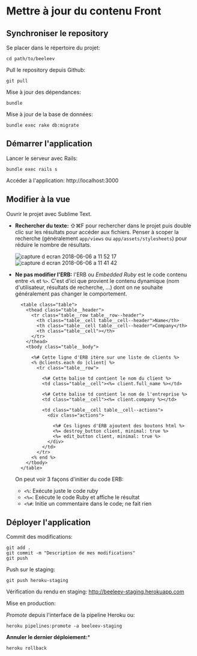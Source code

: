 # Mettre à jour du contenu Front

## Synchroniser le repository

Se placer dans le répertoire du projet:

```shell
cd path/to/beeleev
```

Pull le repository depuis Github:

```shell
git pull
```

Mise à jour des dépendances:

```shell
bundle
```

Mise à jour de la base de données:

```shell
bundle exec rake db:migrate
```

## Démarrer l'application

Lancer le serveur avec Rails:

```shell
bundle exec rails s
```

Accéder à l'application: http://localhost:3000

## Modifier à la vue

Ouvrir le projet avec Sublime Text.

- **Rechercher du texte:** ⇧⌘F pour rechercher dans le projet puis double clic sur les résultats pour accéder aux fichiers.
  Penser à scoper la recherche (généralement `app/views` ou `app/assets/stylesheets`) pour réduire le nombre de résultats.
  
  ![capture d ecran 2018-06-06 a 11 52 17](https://user-images.githubusercontent.com/3743321/41031345-afff11b6-6980-11e8-8774-3ef51873dbec.png)
  ![capture d ecran 2018-06-06 a 11 41 42](https://user-images.githubusercontent.com/3743321/41031221-760926f4-6980-11e8-9327-914847a264dc.png)

- **Ne pas modifier l'ERB:** l'ERB ou *Embedded Ruby* est le code contenu entre `<%` et `%>`.
  C'est d'ici que provient le contenu dynamique (nom d'utilisateur, résultats de recherche, ...)
  dont on ne souhaite généralement pas changer le comportement.
  
  ```erb
    <table class="table">
      <thead class="table__header">
        <tr class="table__row table__row--header">
          <th class="table__cell table__cell--header">Name</th>
          <th class="table__cell table__cell--header">Company</th>
          <th class="table__cell"></th>
        </tr>
      </thead>
      <tbody class="table__body">
      
        <%# Cette ligne d'ERB itère sur une liste de clients %>
        <% @clients.each do |client| %>
          <tr class="table__row">
          
            <%# Cette balise td contient le nom du client %>
            <td class="table__cell"><%= client.full_name %></td>
            
            <%# Cette balise td contient le nom de l'entreprise %>
            <td class="table__cell"><%= client.company %></td>
            
            <td class="table__cell table__cell--actions">
              <div class="actions">
              
                <%# Ces lignes d'ERB ajoutent des boutons html %>
                <%= destroy_button client, minimal: true %>
                <%= edit_button client, minimal: true %>
              </div>
            </td>
          </tr>
        <% end %>
      </tbody>
    </table>
  ```
  
  On peut voir 3 façons d'initier du code ERB:
  - `<%`:  Exécute juste le code ruby
  - `<%=`: Exécute le code Ruby et affiche le résultat
  - `<%#`: Initie un commentaire dans le code; ne fait rien

## Déployer l'application

Commit des modifications:

```shell
git add .
git commit -m "Description de mes modifications"
git push
```

Push sur le staging:

```shell
git push heroku-staging
```

Vérification du rendu en staging: http://beeleev-staging.herokuapp.com

Mise en production:

*Promote* depuis l'interface de la pipeline Heroku ou:

```shell
heroku pipelines:promote -a beeleev-staging
```

**Annuler le dernier déploiement:***

```shell
heroku rollback
```
